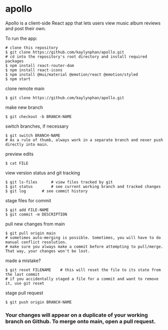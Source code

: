 <h1>apollo</h1>
Apollo is a client-side React app that lets users view music album reviews and post their own.

<hb></hb>

To run the app:

```[bash]
# clone this repository
$ git clone https://github.com/kaylynphan/apollo.git
# cd into the repository's root directory and install required packages
$ npm install react-router-dom
$ npm install react-icons
$ npm install @mui/material @emotion/react @emotion/styled
$ npm start
```

clone remote main
```[bash]
$ git clone https://github.com/kaylynphan/apollo.git
```
make new branch
```[bash]
$ git checkout -b BRANCH-NAME
```
switch branches, if necessary
```[bash]
$ git switch BRANCH-NAME
# As a rule of thumb, always work in a separate branch and never push directly into main.
```
preview edits
```[bash]
$ cat FILE
```
view version status and git tracking
```[bash]
$ git ls-files 		# view files tracked by git
$ git status 		# see current working branch and tracked changes
$ git log 		# see commit history
```
stage files for commit
```[bash]
$ git add FILE-NAME
$ git commit -m DESCRIPTION
```
pull new changes from main
```[bash]
$ git pull origin main
# sometimes auto-merging is possible. Sometimes, you will have to do manual conflict resolution.
# make sure you always make a commit before attempting to pull/merge. That way, your changes won't be lost.
```
made a mistake?
```[bash]
$ git reset FILENAME	# this will reset the file to its state from the last commit
# if you accidentally staged a file for a commit and want to remove it, use git reset
```
stage pull request
```[bash]
$ git push origin BRANCH-NAME
```
<h3>Your changes will appear on a duplicate of your working branch on Github. To merge onto main, open a pull request.</h3>
